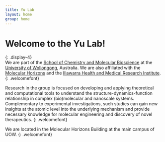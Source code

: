 ```yaml
---
title: Yu Lab 
layout: home
group: home
---
```


# Welcome to the Yu Lab!
{: .display-4}
<br>
We are part of the [School of Chemistry and Molecular Bioscience](https://www.uow.edu.au/science-medicine-health/schools-entities/school-of-chemistry-and-molecular-bioscience/) at the [University of Wollongong](https://www.uow.edu.au), Australia. We are also affiliated with the [Molecular Horizons](https://www.uow.edu.au/research-and-innovation/our-research/research-institutes-and-facilities/molecular-horizons/) and the [Illawarra Health and Medical Research Institute](https://www.ihmri.org.au/). 
{: .welcomefont}

Research in the group is focused on developing and applying theoretical and computational tools to understand the structure-dynamics-function relationship in complex (bio)molecular and nanoscale systems. Complementary to experimental investigations, such studies can gain new insights at the atomic level into the underlying mechanism and provide necessary knowledge for molecular engineering and discovery of novel therapeutics.
{: .welcomefont}

We are located in the Molecular Horizons Building at the main campus of UOW.
{: .welcomefont}
